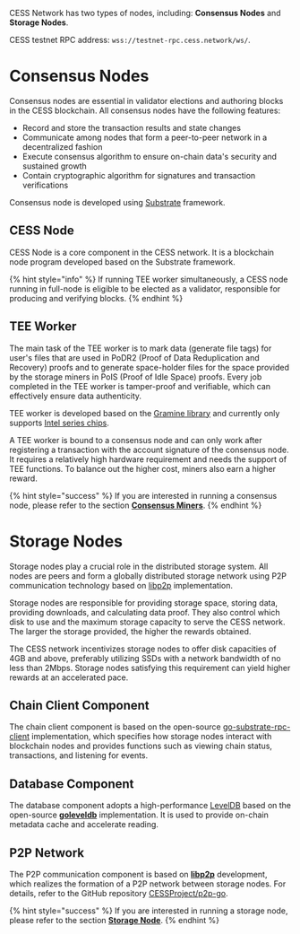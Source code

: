 CESS Network has two types of nodes, including: **Consensus Nodes** and **Storage Nodes**. 

CESS testnet RPC address: `wss://testnet-rpc.cess.network/ws/`.

# Consensus Nodes

Consensus nodes are essential in validator elections and authoring blocks in the CESS blockchain. All consensus nodes have the following features:

- Record and store the transaction results and state changes
- Communicate among nodes that form a peer-to-peer network in a decentralized fashion
- Execute consensus algorithm to ensure on-chain data's security and sustained growth
- Contain cryptographic algorithm for signatures and transaction verifications

Consensus node is developed using [Substrate](https://substrate.io/) framework.

## CESS Node

CESS Node is a core component in the CESS network. It is a blockchain node program developed based on the Substrate framework.

{% hint style="info" %}
If running TEE worker simultaneously, a CESS node running in full-node is eligible to be elected as a validator, responsible for producing and verifying blocks.
{% endhint %}

## TEE Worker

The main task of the TEE worker is to mark data (generate file tags) for user's files that are used in PoDR2 (Proof of Data Reduplication and Recovery) proofs and to generate space-holder files for the space provided by the storage miners in PoIS (Proof of Idle Space) proofs. Every job completed in the TEE worker is tamper-proof and verifiable, which can effectively ensure data authenticity.

TEE worker is developed based on the [Gramine library](https://gramineproject.io/) and currently only supports [Intel series chips](https://www.intel.com/content/www/us/en/developer/articles/tool/intel-trusted-execution-technology.html).

A TEE worker is bound to a consensus node and can only work after registering a transaction with the account signature of the consensus node. It requires a relatively high hardware requirement and needs the support of TEE functions. To balance out the higher cost, miners also earn a higher reward.

{% hint style="success" %}
If you are interested in running a consensus node, please refer to the section [**Consensus Miners**](consensus-miner/).
{% endhint %}

# Storage Nodes

Storage nodes play a crucial role in the distributed storage system. All nodes are peers and form a globally distributed storage network using P2P communication technology based on [libp2p](https://github.com/libp2p/go-libp2p) implementation.

Storage nodes are responsible for providing storage space, storing data, providing downloads, and calculating data proof. They also control which disk to use and the maximum storage capacity to serve the CESS network. The larger the storage provided, the higher the rewards obtained.

The CESS network incentivizes storage nodes to offer disk capacities of 4GB and above, preferably utilizing SSDs with a network bandwidth of no less than 2Mbps. Storage nodes satisfying this requirement can yield higher rewards at an accelerated pace.

## Chain Client Component

The chain client component is based on the open-source [go-substrate-rpc-client](https://github.com/centrifuge/go-substrate-rpc-client) implementation, which specifies how storage nodes interact with blockchain nodes and provides functions such as viewing chain status, transactions, and listening for events.

## Database Component

The database component adopts a high-performance [LevelDB](https://en.wikipedia.org/wiki/LevelDB) based on the open-source [**goleveldb**](https://github.com/syndtr/goleveldb) implementation. It is used to provide on-chain metadata cache and accelerate reading.

## P2P Network

The P2P communication component is based on [**libp2p**](https://libp2p.io/) development, which realizes the formation of a P2P network between storage nodes. For details, refer to the GitHub repository [CESSProject/p2p-go](https://github.com/CESSProject/p2p-go).

{% hint style="success" %}
If you are interested in running a storage node, please refer to the section [**Storage Node**](storage-miner/).
{% endhint %}
